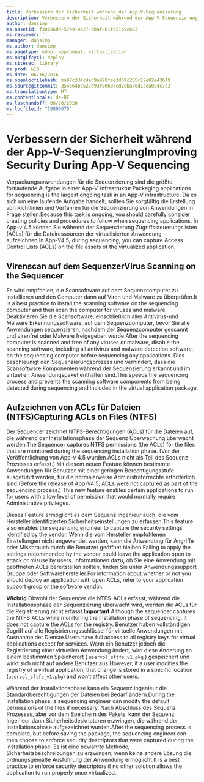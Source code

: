 ```yaml
---
title: Verbessern der Sicherheit während der App-V-Sequenzierung
description: Verbessern der Sicherheit während der App-V-Sequenzierung
author: dansimp
ms.assetid: f30206dd-5749-4a27-bbaf-61fc21b9c663
ms.reviewer: ''
manager: dansimp
ms.author: dansimp
ms.pagetype: mdop, appcompat, virtualization
ms.mktglfcycl: deploy
ms.sitesec: library
ms.prod: w10
ms.date: 06/16/2016
ms.openlocfilehash: ba97c334c4ac9a928fee3d69c265c12e82e43619
ms.sourcegitcommit: 354664bc527d93f80687cd2eba70d1eea024c7c3
ms.translationtype: MT
ms.contentlocale: de-DE
ms.lasthandoff: 06/26/2020
ms.locfileid: "10806675"
---
```

# <span data-ttu-id="6571d-103">Verbessern der Sicherheit während der App-V-Sequenzierung</span><span class="sxs-lookup"><span data-stu-id="6571d-103">Improving Security During App-V Sequencing</span></span>


<span data-ttu-id="6571d-104">Verpackungsanwendungen für die Sequenzierung sind die größte fortlaufende Aufgabe in einer App-V-Infrastruktur.</span><span class="sxs-lookup"><span data-stu-id="6571d-104">Packaging applications for sequencing is the largest ongoing task in an App-V infrastructure.</span></span> <span data-ttu-id="6571d-105">Da es sich um eine laufende Aufgabe handelt, sollten Sie sorgfältig die Erstellung von Richtlinien und Verfahren für die Sequenzierung von Anwendungen in Frage stellen.</span><span class="sxs-lookup"><span data-stu-id="6571d-105">Because this task is ongoing, you should carefully consider creating policies and procedures to follow when sequencing applications.</span></span> <span data-ttu-id="6571d-106">In App-v 4.5 können Sie während der Sequenzierung Zugriffssteuerungslisten (ACLs) für die Dateiressourcen der virtualisierten Anwendung aufzeichnen.</span><span class="sxs-lookup"><span data-stu-id="6571d-106">In App-V4.5, during sequencing, you can capture Access Control Lists (ACLs) on the file assets of the virtualized application.</span></span>

## <span data-ttu-id="6571d-107">Virenscan auf dem Sequenzer</span><span class="sxs-lookup"><span data-stu-id="6571d-107">Virus Scanning on the Sequencer</span></span>


<span data-ttu-id="6571d-108">Es wird empfohlen, die Scansoftware auf dem Sequenzcomputer zu installieren und den Computer dann auf Viren und Malware zu überprüfen.</span><span class="sxs-lookup"><span data-stu-id="6571d-108">It is a best practice to install the scanning software on the sequencing computer and then scan the computer for viruses and malware.</span></span> <span data-ttu-id="6571d-109">Deaktivieren Sie die Scansoftware, einschließlich aller Antivirus-und Malware Erkennungssoftware, auf dem Sequenzcomputer, bevor Sie alle Anwendungen sequenzieren, nachdem der Sequenzcomputer gescannt und virenfrei oder Malware freigegeben wurde.</span><span class="sxs-lookup"><span data-stu-id="6571d-109">After the sequencing computer is scanned and free of any viruses or malware, disable the scanning software, including all antivirus and malware detection software, on the sequencing computer before sequencing any applications.</span></span> <span data-ttu-id="6571d-110">Dies beschleunigt den Sequenzierungsprozess und verhindert, dass die Scansoftware Komponenten während der Sequenzierung erkannt und im virtuellen Anwendungspaket enthalten sind.</span><span class="sxs-lookup"><span data-stu-id="6571d-110">This speeds the sequencing process and prevents the scanning software components from being detected during sequencing and included in the virtual application package.</span></span>

## <span data-ttu-id="6571d-111">Aufzeichnen von ACLs für Dateien (NTFS)</span><span class="sxs-lookup"><span data-stu-id="6571d-111">Capturing ACLs on Files (NTFS)</span></span>


<span data-ttu-id="6571d-112">Der Sequencer zeichnet NTFS-Berechtigungen (ACLs) für die Dateien auf, die während der Installationsphase der Sequenz Überwachung überwacht werden.</span><span class="sxs-lookup"><span data-stu-id="6571d-112">The Sequencer captures NTFS permissions (the ACLs) for the files that are monitored during the sequencing installation phase.</span></span> <span data-ttu-id="6571d-113">(Vor der Veröffentlichung von App-v 4.5 wurden ACLs nicht als Teil des Sequenz Prozesses erfasst.) Mit diesem neuen Feature können bestimmte Anwendungen für Benutzer mit einer geringen Berechtigungsstufe ausgeführt werden, für die normalerweise Administratorrechte erforderlich sind.</span><span class="sxs-lookup"><span data-stu-id="6571d-113">(Before the release of App-V4.5, ACLs were not captured as part of the sequencing process.) This new feature enables certain applications to run for users with a low level of permission that would normally require Administrative privileges.</span></span>

<span data-ttu-id="6571d-114">Dieses Feature ermöglicht es dem Sequenz Ingenieur auch, die vom Hersteller identifizierten Sicherheitseinstellungen zu erfassen.</span><span class="sxs-lookup"><span data-stu-id="6571d-114">This feature also enables the sequencing engineer to capture the security settings identified by the vendor.</span></span> <span data-ttu-id="6571d-115">Wenn die vom Hersteller empfohlenen Einstellungen nicht angewendet werden, kann die Anwendung für Angriffe oder Missbrauch durch die Benutzer geöffnet bleiben.</span><span class="sxs-lookup"><span data-stu-id="6571d-115">Failing to apply the settings recommended by the vendor could leave the application open to attack or misuse by users.</span></span> <span data-ttu-id="6571d-116">Informationen dazu, ob Sie eine Anwendung mit geöffneten ACLs bereitstellen sollten, finden Sie unter Anwendungssupport Gruppe oder Softwarehersteller.</span><span class="sxs-lookup"><span data-stu-id="6571d-116">For information about whether or not you should deploy an application with open ACLs, refer to your application support group or the software vendor.</span></span>

<span data-ttu-id="6571d-117">**Wichtig**  Obwohl der Sequencer die NTFS-ACLs erfasst, während die Installationsphase der Sequenzierung überwacht wird, werden die ACLs für die Registrierung nicht erfasst.</span><span class="sxs-lookup"><span data-stu-id="6571d-117">**Important** Although the sequencer captures the NTFS ACLs while monitoring the installation phase of sequencing, it does not capture the ACLs for the registry.</span></span> <span data-ttu-id="6571d-118">Benutzer haben vollständigen Zugriff auf alle Registrierungsschlüssel für virtuelle Anwendungen mit Ausnahme der Dienste.</span><span class="sxs-lookup"><span data-stu-id="6571d-118">Users have full access to all registry keys for virtual applications except for services.</span></span> <span data-ttu-id="6571d-119">Wenn ein Benutzer jedoch die Registrierung einer virtuellen Anwendung ändert, wird diese Änderung an einem bestimmten Speicherort ( `uservol_sftfs_v1.pkg` ) gespeichert und wirkt sich nicht auf andere Benutzer aus.</span><span class="sxs-lookup"><span data-stu-id="6571d-119">However, if a user modifies the registry of a virtual application, that change is stored in a specific location (`uservol_sftfs_v1.pkg`) and won’t affect other users.</span></span>

 

<span data-ttu-id="6571d-120">Während der Installationsphase kann ein Sequenz Ingenieur die Standardberechtigungen der Dateien bei Bedarf ändern.</span><span class="sxs-lookup"><span data-stu-id="6571d-120">During the installation phase, a sequencing engineer can modify the default permissions of the files if necessary.</span></span> <span data-ttu-id="6571d-121">Nach Abschluss des Sequenz Prozesses, aber vor dem Speichern des Pakets, kann der Sequenz Ingenieur dann Sicherheitsdeskriptoren erzwingen, die während der Installationsphase aufgezeichnet wurden.</span><span class="sxs-lookup"><span data-stu-id="6571d-121">After the sequencing process is complete, but before saving the package, the sequencing engineer can then choose to enforce security descriptors that were captured during the installation phase.</span></span> <span data-ttu-id="6571d-122">Es ist eine bewährte Methode, Sicherheitsbeschreibungen zu erzwingen, wenn keine andere Lösung die ordnungsgemäße Ausführung der Anwendung ermöglicht.</span><span class="sxs-lookup"><span data-stu-id="6571d-122">It is a best practice to enforce security descriptors if no other solution allows the application to run properly once virtualized.</span></span>

 

 





